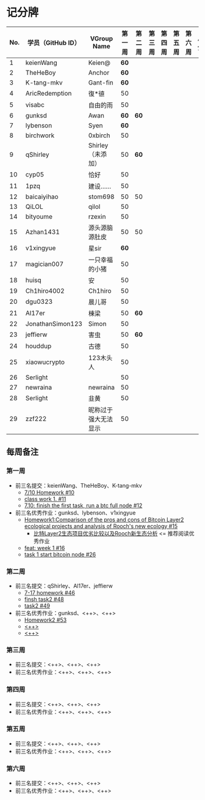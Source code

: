 # 记分牌

| No. | 学员（GitHub ID） | VGroup Name          | 第一周 | 第二周 | 第三周 | 第四周 | 第五周 | 第六周 | 总分 |
|-----|-------------------|----------------------|--------|--------|--------|--------|--------|--------|------|
| 1   | keienWang         | Keien@               | **60** |        |        |        |        |        |      |
| 2   | TheHeBoy          | Anchor               | **60** |        |        |        |        |        |      |
| 3   | K-tang-mkv        | Gant-fin             | **60** |        |        |        |        |        |      |
| 4   | AricRedemption    | 復*徝                | 50     |        |        |        |        |        |      |
| 5   | visabc            | 自由的雨             | 50     |        |        |        |        |        |      |
| 6   | gunksd            | Awan                 | **60** | **60** |        |        |        |        |      |
| 7   | lybenson          | Syen                 | **60** |        |        |        |        |        |      |
| 8   | birchwork         | 0xbirch              | 50     |        |        |        |        |        |      |
| 9   | qShirley          | Shirley（未添加）    | 50     | **60** |        |        |        |        |      |
| 10  | cyp05             | 恰好                 | 50     |        |        |        |        |        |      |
| 11  | 1pzq              | 建设……               | 50     |        |        |        |        |        |      |
| 12  | baicaiyihao       | stom698              | 50     | 50     |        |        |        |        |      |
| 13  | QiLOL             | qilol                | 50     |        |        |        |        |        |      |
| 14  | bityoume          | rzexin               | 50     |        |        |        |        |        |      |
| 15  | Azhan1431         | 源头源脑源肚皮       | 50     | 50     |        |        |        |        |      |
| 16  | v1xingyue         | 星sir                | **60** |        |        |        |        |        |      |
| 17  | magician007       | 一只幸福的小猪       | 50     |        |        |        |        |        |      |
| 18  | huisq             | 安                   | 50     |        |        |        |        |        |      |
| 19  | Ch1hiro4002       | Ch1hiro              | 50     |        |        |        |        |        |      |
| 20  | dgu0323           | 晨儿哥               | 50     |        |        |        |        |        |      |
| 21  | Al17er            | 棟梁                 | 50     | **60** |        |        |        |        |      |
| 22  | JonathanSimon123  | Simon                | 50     |        |        |        |        |        |      |
| 23  | jeffierw          | 害虫                 | 50     | **60** |        |        |        |        |      |
| 24  | houddup           | 古德                 | 50     |        |        |        |        |        |      |
| 25  | xiaowucrypto      | 123木头人            | 50     |        |        |        |        |        |      |
| 26  | Serlight          |                      | 50     |        |        |        |        |        |      |
| 27  | newraina          | newraina             | 50     |        |        |        |        |        |      |
| 28  | Serlight          | 韭黄                 | 50     |        |        |        |        |        |      |
| 29  | zzf222            | 昵称过于强大无法显示 | 50     |        |        |        |        |        |      |

## 每周备注

### 第一周

- 前三名提交：keienWang、TheHeBoy、K-tang-mkv
  - [7/10 Homework #10](https://github.com/rooch-network/let-us-rooch/pull/10)
  - [class work 1. #11](https://github.com/rooch-network/let-us-rooch/pull/11)
  - [7.10: finish the first task, run a btc full node #12](https://github.com/rooch-network/let-us-rooch/pull/12)
- 前三名优秀作业：gunksd、lybenson、v1xingyue
  - [Homework1:Comparison of the pros and cons of Bitcoin Layer2 ecological projects and analysis of Rooch's new ecology #15](https://github.com/rooch-network/let-us-rooch/pull/15)
    - [比特Layer2生态项目优劣比较以及Rooch新生态分析](https://blushing-ptarmigan-80b.notion.site/Layer2-Rooch-6647d9f7fd9441239774296f27edf85f) <= 推荐阅读优秀作业
  - [feat: week 1 #16](https://github.com/rooch-network/let-us-rooch/pull/16)
  - [task 1 start bitcoin node #26](https://github.com/rooch-network/let-us-rooch/pull/26)

### 第二周

- 前三名提交：qShirley、Al17er、jeffierw
  - [7-17 homework #46](https://github.com/rooch-network/let-us-rooch/pull/46)
  - [finsh task2 #48](https://github.com/rooch-network/let-us-rooch/pull/48)
  - [task2 #49](https://github.com/rooch-network/let-us-rooch/pull/49)
- 前三名优秀作业：gunksd、<++>、<++>
  - [Homework2 #53](https://github.com/rooch-network/let-us-rooch/pull/53)
  - [<++>](<++>)
  - [<++>](<++>)

### 第三周

- 前三名提交：<++>、<++>、<++>
- 前三名优秀作业：<++>、<++>、<++>

### 第四周

- 前三名提交：<++>、<++>、<++>
- 前三名优秀作业：<++>、<++>、<++>

### 第五周

- 前三名提交：<++>、<++>、<++>
- 前三名优秀作业：<++>、<++>、<++>

### 第六周

- 前三名提交：<++>、<++>、<++>
- 前三名优秀作业：<++>、<++>、<++>

